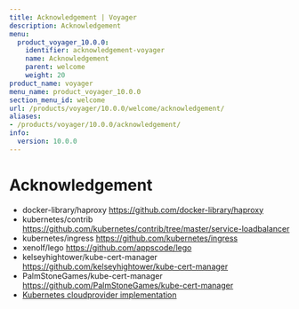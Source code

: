 ```yaml
---
title: Acknowledgement | Voyager
description: Acknowledgement
menu:
  product_voyager_10.0.0:
    identifier: acknowledgement-voyager
    name: Acknowledgement
    parent: welcome
    weight: 20
product_name: voyager
menu_name: product_voyager_10.0.0
section_menu_id: welcome
url: /products/voyager/10.0.0/welcome/acknowledgement/
aliases:
- /products/voyager/10.0.0/acknowledgement/
info:
  version: 10.0.0
---
```


# Acknowledgement

 - docker-library/haproxy https://github.com/docker-library/haproxy
 - kubernetes/contrib https://github.com/kubernetes/contrib/tree/master/service-loadbalancer
 - kubernetes/ingress https://github.com/kubernetes/ingress
 - xenolf/lego https://github.com/appscode/lego
 - kelseyhightower/kube-cert-manager https://github.com/kelseyhightower/kube-cert-manager
 - PalmStoneGames/kube-cert-manager https://github.com/PalmStoneGames/kube-cert-manager
 - [Kubernetes cloudprovider implementation](https://github.com/kubernetes/kubernetes/tree/master/pkg/cloudprovider)

